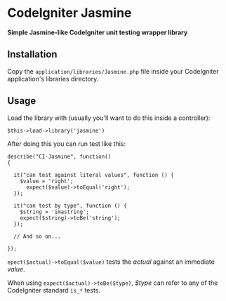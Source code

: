 CodeIgniter Jasmine
===================

**Simple Jasmine-like CodeIgniter unit testing wrapper library**


Installation
------------

Copy the `application/libraries/Jasmine.php` file inside your CodeIgniter
application's libraries directory.

Usage
-----

Load the library with (usually you'll want to do this inside a controller):

    $this->load->library('jasmine')

After doing this you can run test like this:

    describe("CI-Jasmine", function()
    {

      it("can test against literal values", function () {
        $value = 'right';
		  expect($value)->toEqual('right');
      });
      
      it("can test by type", function () {
        $string = 'imastring';
        expect($string)->toBe('string');
      });
      
      // And so on...

    });


`epect($actual)->toEqual($value)` tests the _actual_ against an immediate _value_.

When using `expect($actual)->toBe($type)`, _$type_ can refer to any of the CodeIgniter standard `is_*` tests.
